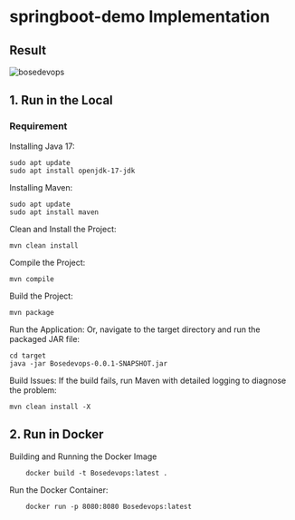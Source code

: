 # springboot-demo Implementation
## Result
![bosedevops](https://github.com/user-attachments/assets/740469f5-3998-4e69-a280-a110ff691abd)


## 1. Run in the Local
### Requirement
Installing Java 17:

    sudo apt update
    sudo apt install openjdk-17-jdk

Installing Maven:
    
    sudo apt update
    sudo apt install maven



Clean and Install the Project:

    mvn clean install


Compile the Project:

    mvn compile

Build the Project:

    mvn package

Run the Application:
Or, navigate to the target directory and run the packaged JAR file:
    
    cd target
    java -jar Bosedevops-0.0.1-SNAPSHOT.jar


Build Issues:
If the build fails, run Maven with detailed logging to diagnose the problem:

    mvn clean install -X

## 2. Run in Docker

Building and Running the Docker Image

        docker build -t Bosedevops:latest .

Run the Docker Container:

        docker run -p 8080:8080 Bosedevops:latest

        
